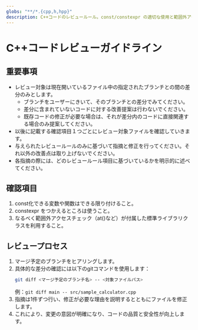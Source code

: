 ```yaml
---
globs: "**/*.{cpp,h,hpp}"
description: C++コードのレビュールール。const/constexpr の適切な使用と範囲外アクセスチェックに焦点を当てたガイドライン。
---
```


# C++コードレビューガイドライン

## 重要事項

- レビュー対象は現在開いているファイル中の指定されたブランチとの間の差分のみとします。
    - ブランチをユーザーにきいて、そのブランチとの差分でみてください。
    - 差分に含まれていないコードに対する改善提案は行わないでください。
    - 既存コードの修正が必要な場合は、それが差分内のコードに直接関連する場合のみ提案してください。
- 以後に記載する確認項目１つごとにレビュー対象ファイルを確認していきます。
- 与えられたレビュールールのみに基づいて指摘と修正を行ってください。それ以外の改善点は取り上げないでください。
- 各指摘の際には、どのレビュールール項目に基づいているかを明示的に述べてください。

## 確認項目

1. const化できる変数や関数はできる限り付けること。
2. constexpr をつかえるところは使うこと。
3. なるべく範囲外アクセスチェック（at()など）が付属した標準ライブラリクラスを利用すること。

## レビュープロセス

1. マージ予定のブランチをヒアリングします。
2. 具体的な差分の確認には以下のgitコマンドを使用します：
   ```bash
   git diff <マージ予定のブランチ名> -- <対象ファイルパス>
   ```
   例：`git diff main -- src/sample_calculator.cpp`
3. 指摘は1件ずつ行い、修正が必要な理由を説明するとともにファイルを修正します。
4. これにより、変更の意図が明確になり、コードの品質と安全性が向上します。